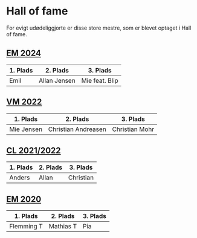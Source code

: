 # Hall of fame

For evigt udødeliggjorte er disse store mestre, som er blevet optaget i Hall of fame.

## [EM 2024](slutrunder/em2024/stillingen.md)
| 1. Plads | 2. Plads     | 3. Plads       |
|----------|--------------|----------------|
| Emil     | Allan Jensen | Mie feat. Blip |

## [VM 2022](slutrunder/vm2022/stillingen.md)
| 1. Plads   | 2. Plads            | 3. Plads       |
|------------|---------------------|----------------|
| Mie Jensen | Christian Andreasen | Christian Mohr |

## [CL 2021/2022](slutrunder/cl2122/stillingen.md)
| 1. Plads | 2. Plads | 3. Plads  |
|----------|----------|-----------|
| Anders   | Allan    | Christian |

## [EM 2020](slutrunder/em2020/stillingen.md)
| 1. Plads   | 2. Plads  | 3. Plads |
|------------|-----------|----------|
| Flemming T | Mathias T | Pia      |